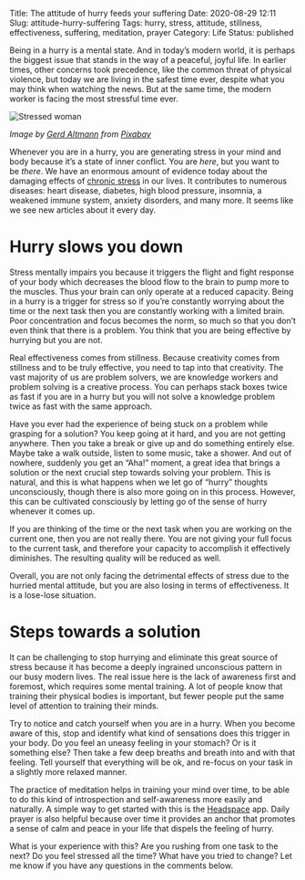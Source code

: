 Title: The attitude of hurry feeds your suffering
Date: 2020-08-29 12:11
Slug: attitude-hurry-suffering
Tags: hurry, stress, attitude, stillness, effectiveness, suffering, meditation, prayer
Category: Life
Status: published

Being in a hurry is a mental state. And in today’s modern world, it is perhaps the biggest issue that stands in the way of a peaceful, joyful life. In earlier times, other concerns took precedence, like the common threat of physical violence, but today we are living in the safest time ever, despite what you may think when watching the news. But at the same time, the modern worker is facing the most stressful time ever.

![Stressed woman][stress-2883648_640]

_Image by_ [_Gerd Altmann_](https://pixabay.com/users/geralt-9301/?utm_source=link-attribution&utm_medium=referral&utm_campaign=image&utm_content=2883648) _from_ [_Pixabay_](https://pixabay.com/?utm_source=link-attribution&utm_medium=referral&utm_campaign=image&utm_content=2883648)

Whenever you are in a hurry, you are generating stress in your mind and body because it’s a state of inner conflict. You are *here*, but you want to be *there*. We have an enormous amount of evidence today about the damaging effects of [chronic stress](https://www.medicalnewstoday.com/articles/323324) in our lives. It contributes to numerous diseases: heart disease, diabetes, high blood pressure, insomnia, a weakened immune system, anxiety disorders, and many more. It seems like we see new articles about it every day.

# Hurry slows you down

Stress mentally impairs you because it triggers the flight and fight response of your body which decreases the blood flow to the brain to pump more to the muscles. Thus your brain can only operate at a reduced capacity. Being in a hurry is a trigger for stress so if you’re constantly worrying about the time or the next task then you are constantly working with a limited brain. Poor concentration and focus becomes the norm, so much so that you don’t even think that there is a problem. You think that you are being effective by hurrying but you are not.

Real effectiveness comes from stillness. Because creativity comes from stillness and to be truly effective, you need to tap into that creativity. The vast majority of us are problem solvers, we are knowledge workers and problem solving is a creative process. You can perhaps stack boxes twice as fast if you are in a hurry but you will not solve a knowledge problem twice as fast with the same approach.

Have you ever had the experience of being stuck on a problem while grasping for a solution? You keep going at it hard, and you are not getting anywhere. Then you take a break or give up and do something entirely else. Maybe take a walk outside, listen to some music, take a shower. And out of nowhere, suddenly you get an “Aha!” moment, a great idea that brings a solution or the next crucial step towards solving your problem. This is natural, and this is what happens when we let go of “hurry” thoughts unconsciously, though there is also more going on in this process. However, this can be cultivated consciously by letting go of the sense of hurry whenever it comes up.

If you are thinking of the time or the next task when you are working on the current one, then you are not really there. You are not giving your full focus to the current task, and therefore your capacity to accomplish it effectively diminishes. The resulting quality will be reduced as well.

Overall, you are not only facing the detrimental effects of stress due to the hurried mental attitude, but you are also losing in terms of effectiveness. It is a lose-lose situation.

# Steps towards a solution

It can be challenging to stop hurrying and eliminate this great source of stress because it has become a deeply ingrained unconscious pattern in our busy modern lives. The real issue here is the lack of awareness first and foremost, which requires some mental training. A lot of people know that training their physical bodies is important, but fewer people put the same level of attention to training their minds.

Try to notice and catch yourself when you are in a hurry. When you become aware of this, stop and identify what kind of sensations does this trigger in your body. Do you feel an uneasy feeling in your stomach? Or is it something else? Then take a few deep breaths and breath into and with that feeling. Tell yourself that everything will be ok, and re-focus on your task in a slightly more relaxed manner.

The practice of meditation helps in training your mind over time, to be able to do this kind of introspection and self-awareness more easily and naturally. A simple way to get started with this is the [Headspace](https://www.headspace.com/headspace-meditation-app) app. Daily prayer is also helpful because over time it provides an anchor that promotes a sense of calm and peace in your life that dispels the feeling of hurry.

What is your experience with this? Are you rushing from one task to the next? Do you feel stressed all the time? What have you tried to change? Let me know if you have any questions in the comments below.

[stress-2883648_640]: {static}/images/stress-2883648_640.jpg
